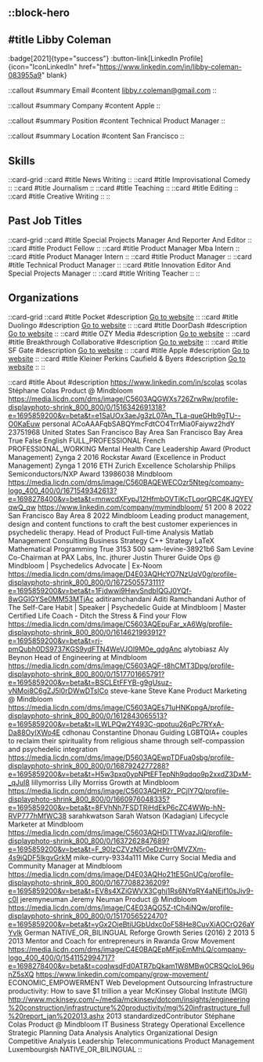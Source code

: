 ::block-hero
---
#title
Libby Coleman
---

:badge[2021]{type="success"}
:button-link[LinkedIn Profile]{icon="IconLinkedIn" href="https://www.linkedin.com/in/libby-coleman-083955a9" blank}

::callout
#summary
Email
#content
libby.r.coleman@gmail.com
::

::callout
#summary
Company
#content
Apple
::

::callout
#summary
Position
#content
Technical Product Manager
::

::callout
#summary
Location
#content
San Francisco
::

## Skills
::card-grid
::card
#title
News Writing
::
::card
#title
Improvisational Comedy
::
::card
#title
Journalism
::
::card
#title
Teaching
::
::card
#title
Editing
::
::card
#title
Creative Writing
::
::

## Past Job Titles
::card-grid
::card
#title
Special Projects Manager And Reporter And Editor
::
::card
#title
Product Fellow
::
::card
#title
Product Manager Mba Intern
::
::card
#title
Product Manager Intern
::
::card
#title
Product Manager
::
::card
#title
Technical Product Manager
::
::card
#title
Innovation Editor And Special Projects Manager
::
::card
#title
Writing Teacher
::
::

## Organizations
::card-grid
::card
#title
Pocket
#description
[Go to website](getpocket.com)
::
::card
#title
Duolingo
#description
[Go to website](duolingo.com)
::
::card
#title
DoorDash
#description
[Go to website](doordash.com)
::
::card
#title
OZY Media
#description
[Go to website](ozy.com)
::
::card
#title
Breakthrough Collaborative
#description
[Go to website](breakthroughcollaborative.org)
::
::card
#title
SF Gate
#description
[Go to website](sfgate.com)
::
::card
#title
Apple
#description
[Go to website](apple.com)
::
::card
#title
Kleiner Perkins Caufield & Byers
#description
[Go to website](kpcb.com)
::
::

::card
#title
About
#description
https://www.linkedin.com/in/scolas scolas Stéphane Colas Product @ Mindbloom https://media.licdn.com/dms/image/C5603AQGWXs726ZrwRw/profile-displayphoto-shrink_800_800/0/1516342691318?e=1695859200&v=beta&t=e1SaUOx3aeJg3zL07An_TLa-queGHb9gTU--O0KaEuw personal ACoAAAFqbSABQYmcFdtCO4TrrMia0Faiywz2hdY 23751968 United States San Francisco Bay Area San Francisco Bay Area True False English FULL_PROFESSIONAL French PROFESSIONAL_WORKING Mental Health Care Leadership Award (Product Management) Zynga 2 2016 Rockstar Award (Excellence in Product Management) Zynga 1 2016 ETH Zurich Excellence Scholarship Philips Semiconductors/NXP Award 13986038 Mindbloom https://media.licdn.com/dms/image/C560BAQEWECOzr5Nteg/company-logo_400_400/0/1671549342613?e=1698278400&v=beta&t=mnwcdXFypJ12HfmbOVTiKcTLqorQRC4KJQYEVqwQ_qw https://www.linkedin.com/company/mymindbloom/ 51 200 8 2022 San Francisco Bay Area 8 2022 Mindbloom Leading product management, design and content functions to craft the best customer experiences in psychedelic therapy. Head of Product Full-time Analysis Matlab Management Consulting Business Strategy C++ Strategy LaTeX Mathematical Programming True 3153 500 sam-levine-38921b6 Sam Levine Co-Chairman at PAX Labs, Inc. jthurer Justin Thurer Guide Ops @ Mindbloom | Psychedelics Advocate | Ex-Noom https://media.licdn.com/dms/image/D4E03AQHcYO7NzUqV0g/profile-displayphoto-shrink_800_800/0/1672505573111?e=1695859200&v=beta&t=1Fjdwwi9HwvSndbIQGJ0YQf-8wGGlGYSe0MM53MTjAc aditiramchandani Aditi Ramchandani Author of The Self-Care Habit | Speaker | Psychedelic Guide at Mindbloom | Master Certified Life Coach - Ditch the Stress & Find your Flow https://media.licdn.com/dms/image/C5603AQEpuFar_xA6Wg/profile-displayphoto-shrink_800_800/0/1614621993912?e=1695859200&v=beta&t=rj-pmQubh0DS9737KGS9ydFTN4WeVJOl9M0e_gdgAnc alytobiasz Aly Beynon Head of Engineering at Mindbloom https://media.licdn.com/dms/image/C5603AQF-t8hCMT3Dpg/profile-displayphoto-shrink_800_800/0/1517701665791?e=1695859200&v=beta&t=BSCLEtFFYB-g9gUsuz-vNMoi8C6gZJ5l0rDWwDTsICo steve-kane Steve Kane Product Marketing @ Mindbloom https://media.licdn.com/dms/image/C5603AQEs71uHNKppgA/profile-displayphoto-shrink_800_800/0/1612843065513?e=1695859200&v=beta&t=ILWLPQw2Y493C-qpotuu26qPc7RYxA-Da88OyIXWo4E cdhonau Constantine Dhonau Guiding LGBTQIA+ couples to reclaim their spirituality from religious shame through self-compassion and psychedelic integration https://media.licdn.com/dms/image/D5603AQEwpTDFua0sbg/profile-displayphoto-shrink_800_800/0/1687924277288?e=1695859200&v=beta&t=H5w3pxq0ypNPtEFTepNh9qdqo9p2xxdZ3DxM-_qJuI8 lillymorriss Lilly Morriss Growth at Mindbloom https://media.licdn.com/dms/image/C5603AQHR2r_PCjlY7Q/profile-displayphoto-shrink_800_800/0/1660976048335?e=1695859200&v=beta&t=8FVhNh7FSDTRiHdEkP6cZC4WWp-hN-RVP777hMfWC38 sarahkwatson Sarah Watson (Kadagian) Lifecycle Marketer at Mindbloom https://media.licdn.com/dms/image/C5603AQHDiTTWvazJiQ/profile-displayphoto-shrink_800_800/0/1637262847689?e=1695859200&v=beta&t=F_90lzCZVzN5r0eDzHrr0MVZXm-4s9iQDF5lkgvGrkM mike-curry-9334a111 Mike Curry Social Media and Community Manager at Mindbloom https://media.licdn.com/dms/image/D4E03AQHo21tE5GnUCg/profile-displayphoto-shrink_800_800/0/1677088236209?e=1695859200&v=beta&t=EV8s4XZiGWVX3Cghj1Rs6NYqRY4aNEjf10sJiv9-c0I jeremyneuman Jeremy Neuman Product @ Mindbloom https://media.licdn.com/dms/image/C4E03AQG5Z-tCh4iNQw/profile-displayphoto-shrink_800_800/0/1517056522470?e=1695859200&v=beta&t=yGx2OjeBtiUGbUdxc0oF58He8CuvXiAOCrO26aYYvlk German NATIVE_OR_BILINGUAL Reforge Growth Series (2016) 2 2013 5 2013 Mentor and Coach for entrepreneurs in Rwanda Grow Movement https://media.licdn.com/dms/image/C4E0BAQEpMFjpEmMhLQ/company-logo_400_400/0/1541152994717?e=1698278400&v=beta&t=coqIwsdFd0ATR7bQkam1W8MBw0CRSQcloL96unZ5sXQ https://www.linkedin.com/company/grow-movement/ ECONOMIC_EMPOWERMENT Web Development Outsourcing Infrastructure productivity: How to save $1 trillion a year McKinsey Global Institute (MGI) http://www.mckinsey.com/~/media/mckinsey/dotcom/insights/engineering%20construction/infrastructure%20productivity/mgi%20infrastructure_full%20report_jan%202013.ashx 2013 standardizedContributor Stéphane Colas Product @ Mindbloom IT Business Strategy Operational Excellence Strategic Planning Data Analysis Analytics Organizational Design Competitive Analysis Leadership Telecommunications Product Management Luxembourgish NATIVE_OR_BILINGUAL
::
